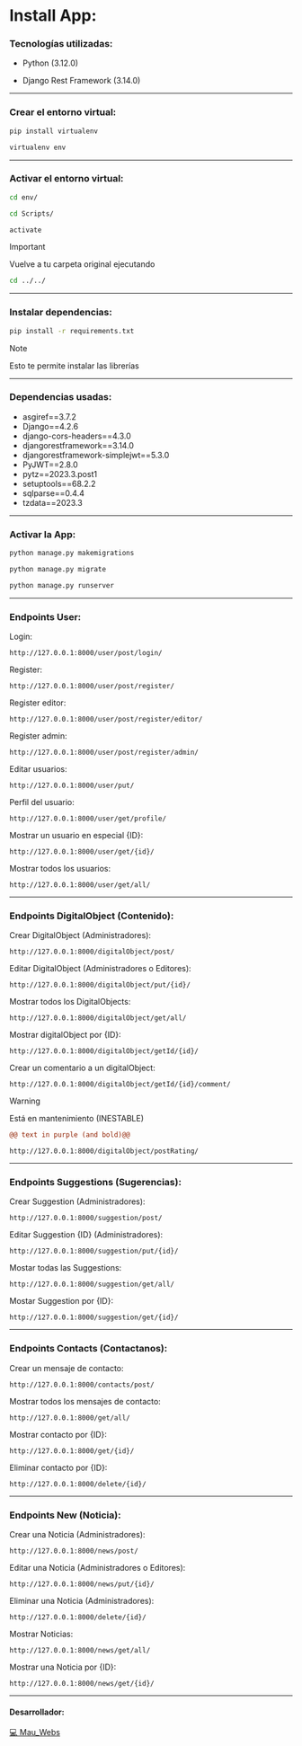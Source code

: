 # Install App:

### Tecnologías utilizadas:

- Python (3.12.0)

- Django Rest Framework (3.14.0)

------------------------------------------------------

### Crear el entorno virtual:

```bash
pip install virtualenv
```

```bash
virtualenv env
```

------------------------------------------------------

### Activar el entorno virtual:

```bash
cd env/
```

```bash
cd Scripts/
```

```bash
activate
```

> [!IMPORTANT]
> Vuelve a tu carpeta original ejecutando

```bash
cd ../../
```

------------------------------------------------------

### Instalar dependencias:

```bash
pip install -r requirements.txt
```

> [!NOTE]
> Esto te permite instalar las librerías

------------------------------------------------------

### Dependencias usadas:

- asgiref==3.7.2
- Django==4.2.6
- django-cors-headers==4.3.0
- djangorestframework==3.14.0
- djangorestframework-simplejwt==5.3.0
- PyJWT==2.8.0
- pytz==2023.3.post1
- setuptools==68.2.2
- sqlparse==0.4.4
- tzdata==2023.3

------------------------------------------------------

### Activar la App:

```bash
python manage.py makemigrations
```

```bash
python manage.py migrate  
```

```bash
python manage.py runserver
```

------------------------------------------------------

### Endpoints User:

Login:

    http://127.0.0.1:8000/user/post/login/

Register:
    
    http://127.0.0.1:8000/user/post/register/

Register editor:

    http://127.0.0.1:8000/user/post/register/editor/

Register admin:

    http://127.0.0.1:8000/user/post/register/admin/

Editar usuarios:
    
    http://127.0.0.1:8000/user/put/

Perfil del usuario:
    
    http://127.0.0.1:8000/user/get/profile/

Mostrar un usuario en especial {ID}:
    
    http://127.0.0.1:8000/user/get/{id}/

Mostrar todos los usuarios:
    
    http://127.0.0.1:8000/user/get/all/

------------------------------------------------------

### Endpoints DigitalObject (Contenido):

Crear DigitalObject (Administradores):

    http://127.0.0.1:8000/digitalObject/post/

Editar DigitalObject (Administradores o Editores):

    http://127.0.0.1:8000/digitalObject/put/{id}/

Mostrar todos los DigitalObjects:

    http://127.0.0.1:8000/digitalObject/get/all/

Mostrar digitalObject por {ID}:

    http://127.0.0.1:8000/digitalObject/getId/{id}/

Crear un comentario a un digitalObject:
    
    http://127.0.0.1:8000/digitalObject/getId/{id}/comment/

> [!WARNING]
> Está en mantenimiento (INESTABLE)

```diff
@@ text in purple (and bold)@@
```

    http://127.0.0.1:8000/digitalObject/postRating/

------------------------------------------------------

### Endpoints Suggestions (Sugerencias):

Crear Suggestion (Administradores):

    http://127.0.0.1:8000/suggestion/post/

Editar Suggestion {ID} (Administradores):

    http://127.0.0.1:8000/suggestion/put/{id}/

Mostar todas las Suggestions:

    http://127.0.0.1:8000/suggestion/get/all/

Mostar Suggestion por {ID}:

    http://127.0.0.1:8000/suggestion/get/{id}/

------------------------------------------------------

### Endpoints Contacts (Contactanos):

Crear un mensaje de contacto:

    http://127.0.0.1:8000/contacts/post/

Mostrar todos los mensajes de contacto:

    http://127.0.0.1:8000/get/all/

Mostrar contacto por {ID}:

    http://127.0.0.1:8000/get/{id}/
    
Eliminar contacto por {ID}:

    http://127.0.0.1:8000/delete/{id}/

------------------------------------------------------

### Endpoints New (Noticia):

Crear una Noticia (Administradores):

    http://127.0.0.1:8000/news/post/

Editar una Noticia (Administradores o Editores):

    http://127.0.0.1:8000/news/put/{id}/

Eliminar una Noticia (Administradores):

    http://127.0.0.1:8000/delete/{id}/

Mostrar Noticias:

    http://127.0.0.1:8000/news/get/all/

Mostrar una Noticia por {ID}:

    http://127.0.0.1:8000/news/get/{id}/

------------------------------------------------------

#### Desarrollador:

[💻 Mau_Webs](https://github.com/MauWebs?tab=repositories)
